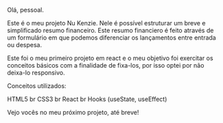 Olá, pessoal.

Este é o meu projeto Nu Kenzie. Nele é possível estruturar um breve e simplificado resumo financeiro. Este resumo financiero é feito através de um formulário em que podemos diferenciar os lançamentos entre entrada ou despesa.

Este foi o meu primeiro projeto em react e o meu objetivo foi exercitar os conceitos básicos com a finalidade de fixa-los, por isso optei por não deixa-lo responsivo.

Conceitos utilizados:

HTML5 br
CSS3 br
React br
Hooks (useState, useEffect)

Vejo vocês no meu próximo projeto, até breve!

